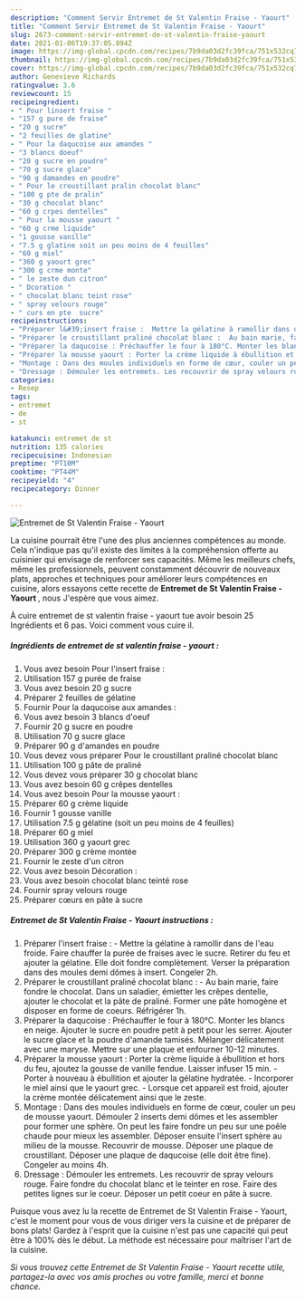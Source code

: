 ```yaml
---
description: "Comment Servir Entremet de St Valentin Fraise - Yaourt"
title: "Comment Servir Entremet de St Valentin Fraise - Yaourt"
slug: 2673-comment-servir-entremet-de-st-valentin-fraise-yaourt
date: 2021-01-06T19:37:05.894Z
image: https://img-global.cpcdn.com/recipes/7b9da03d2fc39fca/751x532cq70/entremet-de-st-valentin-fraise-yaourt-photo-principale-de-la-recette.jpg
thumbnail: https://img-global.cpcdn.com/recipes/7b9da03d2fc39fca/751x532cq70/entremet-de-st-valentin-fraise-yaourt-photo-principale-de-la-recette.jpg
cover: https://img-global.cpcdn.com/recipes/7b9da03d2fc39fca/751x532cq70/entremet-de-st-valentin-fraise-yaourt-photo-principale-de-la-recette.jpg
author: Genevieve Richards
ratingvalue: 3.6
reviewcount: 15
recipeingredient:
- " Pour linsert fraise "
- "157 g pure de fraise"
- "20 g sucre"
- "2 feuilles de glatine"
- " Pour la daqucoise aux amandes "
- "3 blancs doeuf"
- "20 g sucre en poudre"
- "70 g sucre glace"
- "90 g damandes en poudre"
- " Pour le croustillant pralin chocolat blanc"
- "100 g pte de pralin"
- "30 g chocolat blanc"
- "60 g crpes dentelles"
- " Pour la mousse yaourt "
- "60 g crme liquide"
- "1 gousse vanille"
- "7.5 g glatine soit un peu moins de 4 feuilles"
- "60 g miel"
- "360 g yaourt grec"
- "300 g crme monte"
- " le zeste dun citron"
- " Dcoration "
- " chocolat blanc teint rose"
- " spray velours rouge"
- " curs en pte  sucre"
recipeinstructions:
- "Préparer l&#39;insert fraise :  Mettre la gélatine à ramollir dans de l&#39;eau froide. Faire chauffer la purée de fraises avec le sucre. Retirer du feu et ajouter la gélatine. Elle doit fondre complètement. Verser la préparation dans des moules demi dômes à insert. Congeler 2h."
- "Préparer le croustillant praliné chocolat blanc :  Au bain marie, faire fondre le chocolat. Dans un saladier, émietter les crêpes dentelle, ajouter le chocolat et la pâte de praliné. Former une pâte homogène et disposer en forme de coeurs. Réfrigérer 1h."
- "Préparer la daqucoise : Préchauffer le four à 180°C. Monter les blancs en neige. Ajouter le sucre en poudre petit à petit pour les serrer. Ajouter le sucre glace et la poudre d&#39;amande tamisés. Mélanger délicatement avec une maryse. Mettre sur une plaque et enfourner 10-12 minutes."
- "Préparer la mousse yaourt : Porter la crème liquide à ébullition et hors du feu, ajoutez la gousse de vanille fendue. Laisser infuser 15 min. Porter à nouveau à ébullition et ajouter la gélatine hydratée. Incorporer le miel ainsi que le yaourt grec. Lorsque cet appareil est froid, ajouter la crème montée délicatement ainsi que le zeste."
- "Montage : Dans des moules individuels en forme de cœur, couler un peu de mousse yaourt. Démouler 2 inserts demi dômes et les assembler pour former une sphère. On peut les faire fondre un peu sur une poêle chaude pour mieux les assembler. Déposer ensuite l&#39;insert sphère au milieu de la mousse. Recouvrir de mousse. Déposer une plaque de croustillant. Déposer une plaque de daqucoise (elle doit être fine). Congeler au moins 4h."
- "Dressage : Démouler les entremets. Les recouvrir de spray velours rouge. Faire fondre du chocolat blanc et le teinter en rose. Faire des petites lignes sur le coeur. Déposer un petit coeur en pâte à sucre."
categories:
- Resep
tags:
- entremet
- de
- st

katakunci: entremet de st 
nutrition: 135 calories
recipecuisine: Indonesian
preptime: "PT10M"
cooktime: "PT44M"
recipeyield: "4"
recipecategory: Dinner

---
```



![Entremet de St Valentin Fraise - Yaourt](https://img-global.cpcdn.com/recipes/7b9da03d2fc39fca/751x532cq70/entremet-de-st-valentin-fraise-yaourt-photo-principale-de-la-recette.jpg)

La cuisine pourrait être l'une des plus anciennes compétences au monde. Cela n'indique pas qu'il existe des limites à la compréhension offerte au cuisinier qui envisage de renforcer ses capacités. Même les meilleurs chefs, même les professionnels, peuvent constamment découvrir de nouveaux plats, approches et techniques pour améliorer leurs compétences en cuisine, alors essayons cette recette de <strong> Entremet de St Valentin Fraise - Yaourt </strong>, nous J'espère que vous aimez.

<!--inarticleads1-->

À cuire entremet de st valentin fraise - yaourt tue avoir besoin 25 Ingrédients et 6 pas. Voici comment vous cuire il.

##### Ingrédients de entremet de st valentin fraise - yaourt :

1. Vous avez besoin  Pour l&#39;insert fraise :
1. Utilisation 157 g purée de fraise
1. Vous avez besoin 20 g sucre
1. Préparer 2 feuilles de gélatine
1. Fournir  Pour la daqucoise aux amandes :
1. Vous avez besoin 3 blancs d&#39;oeuf
1. Fournir 20 g sucre en poudre
1. Utilisation 70 g sucre glace
1. Préparer 90 g d&#39;amandes en poudre
1. Vous devez vous préparer  Pour le croustillant praliné chocolat blanc
1. Utilisation 100 g pâte de praliné
1. Vous devez vous préparer 30 g chocolat blanc
1. Vous avez besoin 60 g crêpes dentelles
1. Vous avez besoin  Pour la mousse yaourt :
1. Préparer 60 g crème liquide
1. Fournir 1 gousse vanille
1. Utilisation 7.5 g gélatine (soit un peu moins de 4 feuilles)
1. Préparer 60 g miel
1. Utilisation 360 g yaourt grec
1. Préparer 300 g crème montée
1. Fournir  le zeste d&#39;un citron
1. Vous avez besoin  Décoration :
1. Vous avez besoin  chocolat blanc teinté rose
1. Fournir  spray velours rouge
1. Préparer  cœurs en pâte à sucre




<!--inarticleads2-->

##### Entremet de St Valentin Fraise - Yaourt instructions :

1. Préparer l&#39;insert fraise :  - Mettre la gélatine à ramollir dans de l&#39;eau froide. Faire chauffer la purée de fraises avec le sucre. Retirer du feu et ajouter la gélatine. Elle doit fondre complètement. Verser la préparation dans des moules demi dômes à insert. Congeler 2h.
1. Préparer le croustillant praliné chocolat blanc :  - Au bain marie, faire fondre le chocolat. Dans un saladier, émietter les crêpes dentelle, ajouter le chocolat et la pâte de praliné. Former une pâte homogène et disposer en forme de coeurs. Réfrigérer 1h.
1. Préparer la daqucoise : Préchauffer le four à 180°C. Monter les blancs en neige. Ajouter le sucre en poudre petit à petit pour les serrer. Ajouter le sucre glace et la poudre d&#39;amande tamisés. Mélanger délicatement avec une maryse. Mettre sur une plaque et enfourner 10-12 minutes.
1. Préparer la mousse yaourt : Porter la crème liquide à ébullition et hors du feu, ajoutez la gousse de vanille fendue. Laisser infuser 15 min. - Porter à nouveau à ébullition et ajouter la gélatine hydratée. - Incorporer le miel ainsi que le yaourt grec. - Lorsque cet appareil est froid, ajouter la crème montée délicatement ainsi que le zeste.
1. Montage : Dans des moules individuels en forme de cœur, couler un peu de mousse yaourt. Démouler 2 inserts demi dômes et les assembler pour former une sphère. On peut les faire fondre un peu sur une poêle chaude pour mieux les assembler. Déposer ensuite l&#39;insert sphère au milieu de la mousse. Recouvrir de mousse. Déposer une plaque de croustillant. Déposer une plaque de daqucoise (elle doit être fine). Congeler au moins 4h.
1. Dressage : Démouler les entremets. Les recouvrir de spray velours rouge. Faire fondre du chocolat blanc et le teinter en rose. Faire des petites lignes sur le coeur. Déposer un petit coeur en pâte à sucre.




<!--inarticleads1-->

<p>
Puisque vous avez lu la recette de Entremet de St Valentin Fraise - Yaourt, c'est le moment pour vous de vous diriger vers la cuisine et de préparer de bons plats! Gardez à l'esprit que la cuisine n'est pas une capacité qui peut être à 100% dès le début. La méthode est nécessaire pour maîtriser l'art de la cuisine.
</p>

<p>
<i>Si vous trouvez cette Entremet de St Valentin Fraise - Yaourt recette utile, partagez-la avec vos amis proches ou votre famille, merci et bonne chance.</i>
</p>
